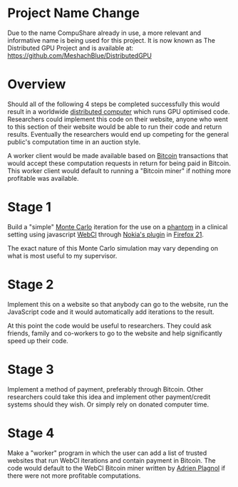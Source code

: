 Project Name Change
==========
Due to the name CompuShare already in use, a more relevant and informative name is being used for this project. It is now known as The Distributed GPU Project and is available at:
https://github.com/MeshachBlue/DistributedGPU

Overview
==========
Should all of the following 4 steps be completed successfully this would result in a worldwide [distributed computer](http://en.wikipedia.org/wiki/Distributed_computing) which runs GPU optimised code. Researchers could implement this code on their website, anyone who went to this section of their website would be able to run their code and return results. Eventually the researchers would end up competing for the general public's computation time in an auction style.

A worker client would be made available based on [Bitcoin](https://www.weusecoins.com/en/) transactions that would accept these computation requests in return for being paid in Bitcoin. This worker client would default to running a "Bitcoin miner" if nothing more profitable was available.


Stage 1
==========
Build a "simple" [Monte Carlo](http://www.crcpress.com/product/isbn/9781466507920) iteration for the use on a [phantom](http://en.wikipedia.org/wiki/Imaging_phantom) in a clinical setting using javascript [WebCl](http://www.khronos.org/webcl/) through [Nokia's plugin](http://webcl.nokiaresearch.com/extensions/firefox/multiplatform/latest/webcl-1.0.xpi) in [Firefox 21](http://www.firefox.com/).

The exact nature of this Monte Carlo simulation may vary depending on what is most useful to my supervisor.

Stage 2
==========
Implement this on a website so that anybody can go to the website, run the JavaScript code and it would automatically add iterations to the result.

At this point the code would be useful to researchers. They could ask friends, family and co-workers to go to the website and help significantly speed up their code.

Stage 3
==========
Implement a method of payment, preferably through Bitcoin. Other researchers could take this idea and implement other payment/credit systems should they wish. Or simply rely on donated computer time.

Stage 4
==========
Make a "worker" program in which the user can add a list of trusted websites that run WebCl iterations and contain payment in Bitcoin. The code would default to the WebCl Bitcoin miner written by [Adrien Plagnol](https://bitbucket.org/dalsh/jsoclbm) if there were not more profitable computations.

